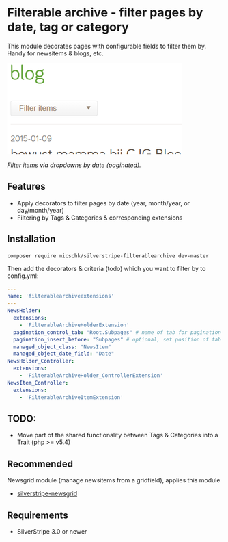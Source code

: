 Filterable archive - filter pages by date, tag or category
==========================================================

This module decorates pages with configurable fields to filter them by. Handy for newsitems & blogs, etc.


![](images/screenshots/filter.png)

*Filter items via dropdowns by date (paginated).*

## Features

* Apply decorators to filter pages by date (year, month/year, or day/month/year)
* Filtering by Tags & Categories & corresponding extensions


## Installation

```
composer require micschk/silverstripe-filterablearchive dev-master
```

Then add the decorators & criteria (todo) which you want to filter by to config.yml:

```yaml
---
name: 'filterablearchiveextensions'
---
NewsHolder:
  extensions:
    - 'FilterableArchiveHolderExtension'
  pagination_control_tab: "Root.Subpages" # name of tab for pagination settings, defaults to "Root.Main"
  pagination_insert_before: "Subpages" # optional, set position of tab
  managed_object_class: "NewsItem"
  managed_object_date_field: "Date"
NewsHolder_Controller:
  extensions:
    - 'FilterableArchiveHolder_ControllerExtension'
NewsItem_Controller:
  extensions:
    - 'FilterableArchiveItemExtension'
```

## TODO:
* Move part of the shared functionality between Tags & Categories into a Trait (php >= v5.4)

## Recommended

Newsgrid module (manage newsitems from a gridfield), applies this module
* [silverstripe-newsgrid](https://github.com/micschk/silverstripe-newsgrid)


## Requirements

* SilverStripe 3.0 or newer